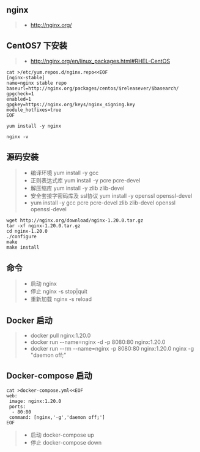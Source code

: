 ## nginx
>- http://nginx.org/

## CentOS7 下安装
>- http://nginx.org/en/linux_packages.html#RHEL-CentOS

```
cat >/etc/yum.repos.d/nginx.repo<<EOF
[nginx-stable]
name=nginx stable repo
baseurl=http://nginx.org/packages/centos/$releasever/$basearch/
gpgcheck=1
enabled=1
gpgkey=https://nginx.org/keys/nginx_signing.key
module_hotfixes=true
EOF

yum install -y nginx

nginx -v
```

## 源码安装
>- 编译环境  yum install -y gcc 
>- 正则表达式库 yum install -y pcre pcre-devel
>- 解压缩库  yum install -y zlib zlib-devel
>- 安全套接字密码库及 ssl协议 yum install -y openssl openssl-devel
>- yum install -y gcc pcre pcre-devel zlib zlib-devel openssl openssl-devel

```
wget http://nginx.org/download/nginx-1.20.0.tar.gz
tar -xf nginx-1.20.0.tar.gz
cd nginx-1.20.0
./configure 
make 
make install
```

## 命令
>- 启动 nginx 
>- 停止 nginx -s stop|quit
>- 重新加载 nginx -s reload  

## Docker 启动
>- docker pull nginx:1.20.0
>- docker run --name=nginx -d -p 8080:80 nginx:1.20.0
>- docker run --rm --name=nginx -p 8080:80 nginx:1.20.0 nginx -g "daemon off;"

## Docker-compose 启动
```
cat >docker-compose.yml<<EOF 
web:
 image: nginx:1.20.0
 ports:
  - 80:80 
 command: [nginx,'-g','daemon off;']
EOF
```

>- 启动 docker-compose up
>- 停止 docker-compose down